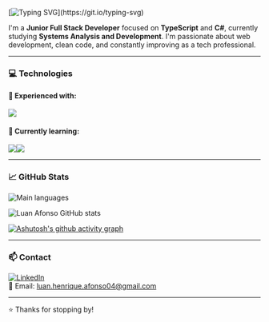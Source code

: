 [![Typing SVG](https://readme-typing-svg.demolab.com/?lines=👋+Hi+there!+I'm+Luan+Afonso;I'm+a+Full+Stack+developer;Be+Welcome!)](https://git.io/typing-svg)

I'm a **Junior Full Stack Developer** focused on **TypeScript** and **C#**, currently studying **Systems Analysis and Development**.
I'm passionate about web development, clean code, and constantly improving as a tech professional.

---

### 💻 Technologies

#### 🚀 Experienced with:
<img src="https://img.shields.io/badge/TypeScript-007ACC?style=for-the-badge&logo=typescript&logoColor=white">

#### 📘 Currently learning:
<div style="display:flex">
  <img src="https://img.shields.io/badge/C%23-239120?style=for-the-badge&logo=csharp&logoColor=white">
  <img src="https://img.shields.io/badge/java-%23ED8B00.svg?style=for-the-badge&logo=openjdk&logoColor=white">
</div>

---

### 📈 GitHub Stats

![Main languages](https://github-readme-stats.vercel.app/api/top-langs/?username=luanAfons0&layout=compact&theme=react&hide=css,ejs,scss,html,dockerfile,shell,hack)

![Luan Afonso GitHub stats](https://github-readme-stats.vercel.app/api?username=luanAfons0&show_icons=true&theme=react)

[![Ashutosh's github activity graph](https://github-readme-activity-graph.vercel.app/graph?username=luanAfons0&theme=react-dark)](https://github.com/ashutosh00710/github-readme-activity-graph)

---

### 📫 Contact

[![LinkedIn](https://img.shields.io/badge/-Luan%20Henrique-0077B5?style=flat&logo=linkedin&logoColor=white)](https://www.linkedin.com/in/luan-henrique-afonso-881154280/)  
📧 Email: [luan.henrique.afonso04@gmail.com](mailto:luan.henrique.afonso04@gmail.com)

---

⭐️ Thanks for stopping by!
